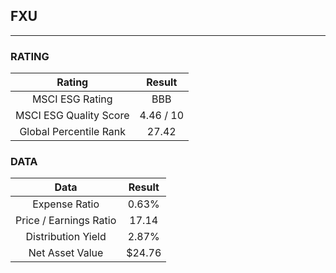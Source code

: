 ## FXU
----
### RATING

|Rating|Result|
|:----:|:---:|
|MSCI ESG Rating|BBB|
|MSCI ESG Quality Score|4.46 / 10|
|Global Percentile Rank|27.42|

### DATA

|Data|Result|
|:----:|:---:|
|Expense Ratio|0.63%|
|Price / Earnings Ratio|17.14|
|Distribution Yield|2.87%|
|Net Asset Value|$24.76|

